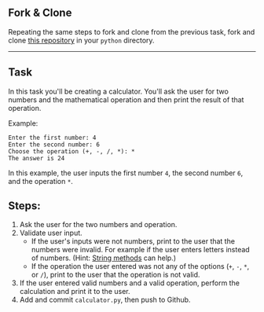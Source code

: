 ## Fork & Clone

Repeating the same steps to fork and clone from the previous task, fork and clone [this repository](https://github.com/JoinCODED/calculator) in your `python` directory.

---

## Task 

In this task you'll be creating a calculator. You'll ask the user for two numbers and the mathematical operation and then print the result of that operation.

Example:

```
Enter the first number: 4
Enter the second number: 6
Choose the operation (+, -, /, *): *
The answer is 24
```

In this example, the user inputs the first number `4`, the second number `6`, and the operation `*`.

## Steps:
1. Ask the user for the two numbers and operation.
2. Validate user input.
	- If the user's inputs were not numbers, print to the user that the numbers were invalid. For example if the user enters letters instead of numbers. (Hint: [String methods](https://www.w3schools.com/python/python_ref_string.asp) can help.)
	- If the operation the user entered was not any of the options (`+`, `-`, `*`, or `/`), print to the user that the operation is not valid.
3. If the user entered valid numbers and a valid operation, perform the calculation and print it to the user.
4. Add and commit `calculator.py`, then push to Github.
